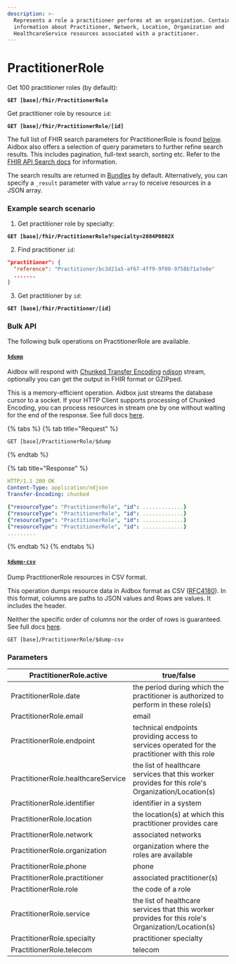 ```yaml
---
description: >-
  Represents a role a practitioner performs at an organization. Contains
  information about Practitioner, Network, Location, Organization and
  HealthcareService resources associated with a practitioner.
---
```


# PractitionerRole

Get 100 practitioner roles (by default):

<pre><code><strong>GET [base]/fhir/PractitionerRole
</strong></code></pre>

Get practitioner role by resource `id`:

<pre><code><strong>GET [base]/fhir/PractitionerRole/[id]
</strong></code></pre>

The full list of FHIR search parameters for PractitionerRole is found [below](practitionerrole.md#parameters). Aidbox also offers a selection of query parameters to further refine search results. This includes pagination, full-text search, sorting etc. Refer to the [FHIR API Search docs](../../fhir-api/search-1/) for information.

The search results are returned in [Bundles](../../fhir-api/bundle.md) by default. Alternatively, you can specify a `_result` parameter with value `array` to receive resources in a JSON array.

### Example search scenario

1. Get practitioner role by specialty:

<pre><code><strong>GET [base]/fhir/PractitionerRole?specialty=2084P0802X
</strong></code></pre>

2. Find practitioner `id`:

```json
"practitioner": {
  "reference": "Practitioner/bc3d21a5-af67-4ff9-9f08-9758b71a7e0e"
  .......
}
```

3. Get practitioner by `id`:

<pre><code><strong>GET [base]/fhir/Practitioner/[id]
</strong></code></pre>

### Bulk API

The following bulk operations on PractitionerRole are available.

#### [`$dump`](../../bulk-api-1/usddump.md)

Aidbox will respond with [Chunked Transfer Encoding](https://en.wikipedia.org/wiki/Chunked\_transfer\_encoding) [ndjson](http://ndjson.org/) stream, optionally you can get the output in FHIR format or GZIPped.

This is a memory-efficient operation. Aidbox just streams the database cursor to a socket. If your HTTP Client supports processing of Chunked Encoding, you can process resources in stream one by one without waiting for the end of the response. See full docs [here](../../bulk-api-1/usddump.md).

{% tabs %}
{% tab title="Request" %}
```
GET [base]/PractitionerRole/$dump
```
{% endtab %}

{% tab title="Response" %}
```yaml
HTTP/1.1 200 OK
Content-Type: application/ndjson
Transfer-Encoding: chunked

{"resourceType": "PractitionerRole", "id": .............}
{"resourceType": "PractitionerRole", "id": .............}
{"resourceType": "PractitionerRole", "id": .............}
{"resourceType": "PractitionerRole", "id": .............}
.........
```
{% endtab %}
{% endtabs %}

#### [`$dump-csv`](../../bulk-api-1/usddump-csv.md)

Dump PractitionerRole resources in CSV format.

This operation dumps resource data in Aidbox format as CSV ([RFC4180](https://datatracker.ietf.org/doc/html/rfc4180)). In this format, columns are paths to JSON values and Rows are values. It includes the header.

Neither the specific order of columns nor the order of rows is guaranteed. See full docs [here](../../bulk-api-1/usddump-csv.md).

```
GET [base]/PractitionerRole/$dump-csv
```

### Parameters

| PractitionerRole.active            | true/false                                                                                         |
| ---------------------------------- | -------------------------------------------------------------------------------------------------- |
| PractitionerRole.date              | the period during which the practitioner is authorized to perform in these role(s)                 |
| PractitionerRole.email             | email                                                                                              |
| PractitionerRole.endpoint          | technical endpoints providing access to services operated for the practitioner with this role      |
| PractitionerRole.healthcareService | the list of healthcare services that this worker provides for this role's Organization/Location(s) |
| PractitionerRole.identifier        | identifier in a system                                                                             |
| PractitionerRole.location          | the location(s) at which this practitioner provides care                                           |
| PractitionerRole.network           | associated networks                                                                                |
| PractitionerRole.organization      | organization where the roles are available                                                         |
| PractitionerRole.phone             | phone                                                                                              |
| PractitionerRole.practitioner      | associated practitioner(s)                                                                         |
| PractitionerRole.role              | the code of a role                                                                                 |
| PractitionerRole.service           | the list of healthcare services that this worker provides for this role's Organization/Location(s) |
| PractitionerRole.specialty         | practitioner specialty                                                                             |
| PractitionerRole.telecom           | telecom                                                                                            |

